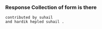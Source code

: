 ### Response Collection of form is there 
```
contributed by suhail 
and hardik hepled suhail .

```
